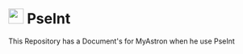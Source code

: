 # <img src="https://i.ibb.co/nP4FLHG/pseint-removebg-preview.png" height="30"> PseInt
This Repository has a Document's for MyAstron when he use PseInt
